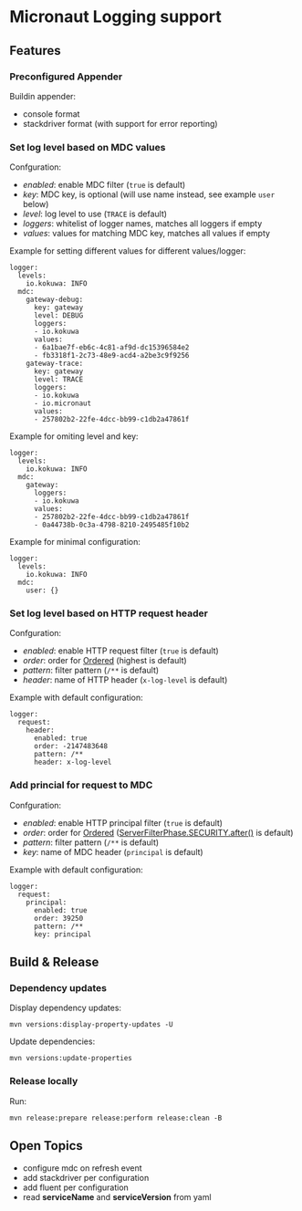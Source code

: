 # Micronaut Logging support

## Features

### Preconfigured Appender

Buildin appender:
 * console format
 * stackdriver format (with support for error reporting)

### Set log level based on MDC values

Confguration:
 * *enabled*: enable MDC filter (`true` is default)
 * *key*: MDC key, is optional (will use name instead, see example `user` below)
 * *level*: log level to use (`TRACE` is default)
 * *loggers*: whitelist of logger names, matches all loggers if empty
 * *values*: values for matching MDC key, matches all values if empty

Example for setting  different values for different values/logger:
```
logger:
  levels:
    io.kokuwa: INFO
  mdc:
    gateway-debug:
      key: gateway
      level: DEBUG
      loggers:
      - io.kokuwa
      values:
      - 6a1bae7f-eb6c-4c81-af9d-dc15396584e2
      - fb3318f1-2c73-48e9-acd4-a2be3c9f9256
    gateway-trace:
      key: gateway
      level: TRACE
      loggers:
      - io.kokuwa
      - io.micronaut
      values:
      - 257802b2-22fe-4dcc-bb99-c1db2a47861f
```

Example for omiting level and key:
```
logger:
  levels:
    io.kokuwa: INFO
  mdc:
    gateway:
      loggers:
      - io.kokuwa
      values:
      - 257802b2-22fe-4dcc-bb99-c1db2a47861f
      - 0a44738b-0c3a-4798-8210-2495485f10b2
```

Example for minimal configuration:
```
logger:
  levels:
    io.kokuwa: INFO
  mdc:
    user: {}
```

### Set log level based on HTTP request header

Confguration:
 * *enabled*: enable HTTP request filter (`true` is default)
 * *order*: order for [Ordered](https://github.com/micronaut-projects/micronaut-core/blob/master/core/src/main/java/io/micronaut/core/order/Ordered.java) (highest is default)
 * *pattern*: filter pattern (`/**` is default)
 * *header*: name of HTTP header (`x-log-level` is default)

Example with default configuration:
```
logger:
  request:
    header:
      enabled: true
      order: -2147483648
      pattern: /**
      header: x-log-level
```

### Add princial for request to MDC

Confguration:
 * *enabled*: enable HTTP principal filter (`true` is default)
 * *order*: order for [Ordered](https://github.com/micronaut-projects/micronaut-core/blob/master/core/src/main/java/io/micronaut/core/order/Ordered.java) ([ServerFilterPhase.SECURITY.after()](https://github.com/micronaut-projects/micronaut-core/blob/v2.0.1/http/src/main/java/io/micronaut/http/filter/ServerFilterPhase.java#L54) is default)
 * *pattern*: filter pattern (`/**` is default)
 * *key*: name of MDC header (`principal` is default)

Example with default configuration:
```
logger:
  request:
    principal:
      enabled: true
      order: 39250
      pattern: /**
      key: principal
```

## Build & Release

### Dependency updates

Display dependency updates:
```
mvn versions:display-property-updates -U
```

Update dependencies:
```
mvn versions:update-properties
```

### Release locally

Run:
```
mvn release:prepare release:perform release:clean -B
```

## Open Topics

 * configure mdc on refresh event
 * add stackdriver per configuration
 * add fluent per configuration
 * read **serviceName** and **serviceVersion** from yaml
